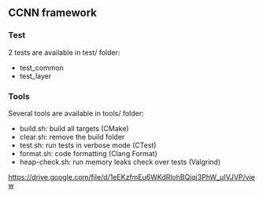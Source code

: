 ## CCNN framework
### Test
2 tests are available in test/ folder:
- test_common
- test_layer

### Tools
Several tools are available in tools/ folder:
- build.sh: build all targets (CMake)
- clear.sh: remove the build folder
- test.sh: run tests in verbose mode (CTest)
- format.sh: code formatting (Clang Format)
- heap-check.sh: run memory leaks check over tests (Valgrind)

https://drive.google.com/file/d/1eEKzfmEu6WKdRlohBQiqi3PhW_uIVJVP/view